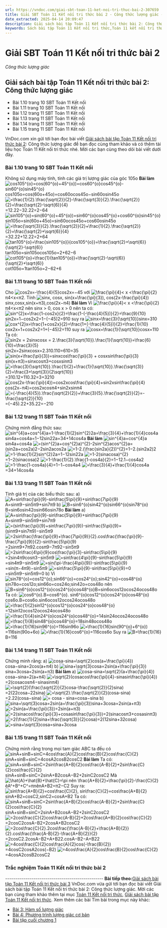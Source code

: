 ```yaml
---
url: https://vndoc.com/giai-sbt-toan-11-ket-noi-tri-thuc-bai-2-307659
title: Giải SBT Toán 11 Kết nối tri thức bài 2 - Công thức lượng giác - VnDoc.com
date_extracted: 2025-04-14 20:09:47
description: Giải sách bài tập Toán 11 Kết nối tri thức bài 2: Công thức lượng giác được VnDoc.com sưu tầm và xin gửi tới bạn đọc cùng tham khảo. Mời các bạn cùng theo dõi để có thêm tài liệu giải SBT Toán 11 Kết nối tri thức nhé.
keywords: Sách bài tập Toán 11 Kết nối tri thức,Toán 11 kết nối tri thức,toán 11 kết nối,toán 11,sách bài tập toán 11,SBT toán 11,giải sách bài tập toán 11 kết nối tri thức,SBT toán 11 kết nối tri thức,giải SBT Toán 11,giải SBT toán 11 kết nối tri thức,giải sách bài tập toán 11,Giải sách bài tập Toán 11 Kết nối tri thức bài 2 Công thức lượng giác,Giải sách bài tập Toán 11 Kết nối tri thức bài 2,Công thức lượng giác,giải SBT Toán 11 kết nối tri thức bài 2
---
```


# Giải SBT Toán 11 Kết nối tri thức bài 2
 _Công thức lượng giác_
## Giải sách bài tập Toán 11 Kết nối tri thức bài 2: Công thức lượng giác
  * Bài 1.10 trang 10 SBT Toán 11 Kết nối
  * Bài 1.11 trang 10 SBT Toán 11 Kết nối
  * Bài 1.12 trang 11 SBT Toán 11 Kết nối
  * Bài 1.13 trang 11 SBT Toán 11 Kết nối
  * Bài 1.14 trang 11 SBT Toán 11 Kết nối
  * Bài 1.15 trang 11 SBT Toán 11 Kết nối

VnDoc.com xin gửi tới bạn đọc bài viết [Giải sách bài tập Toán 11 Kết nối tri thức bài 2](<https://vndoc.com/giai-sbt-toan-11-ket-noi-tri-thuc-bai-2-307659>): Công thức lượng giác để bạn đọc cùng tham khảo và có thêm tài liệu học Toán 11 Kết nối tri thức nhé. Mời các bạn cùng theo dõi bài viết dưới đây.
### Bài 1.10 trang 10 SBT Toán 11 Kết nối
Không sử dụng máy tính, tính các giá trị lượng giác của góc 105o
**Bài làm**
![cos105^{o}=cos\(60^{o}+45^{o}\)=cos60^{o}cos45^{o}-sin60^{o}sin45^{o}](https://i.vdoc.vn/data/image/blank.png) cos105o=cos\(60o+45o\)=cos60ocos45o−sin60osin45o
![=\\frac{1}{2}.\\frac{\\sqrt{2}}{2}-\\frac{\\sqrt{3}}{2}.\\frac{\\sqrt{2}}{2}=\\frac{\\sqrt{2}-\\sqrt{6}}{4}](https://i.vdoc.vn/data/image/blank.png)=12.22−32.22=2−64
![sin105^{o}=sin\(60^{o}+45^{o}\)=sin60^{o}cos45^{o}+cos60^{o}sin45^{o}](https://i.vdoc.vn/data/image/blank.png)sin105o=sin\(60o+45o\)=sin60ocos45o+cos60osin45o
![=\\frac{\\sqrt{3}}{2}.\\frac{\\sqrt{2}}{2}+\\frac{1}{2}.\\frac{\\sqrt{2}}{2}=\\frac{\\sqrt{2}+\\sqrt{6}}{4}](https://i.vdoc.vn/data/image/blank.png)=32.22+12.22=2+64
![tan105^{o}=\\frac{sin105^{o}}{cos105^{o}}=\\frac{\\sqrt{2}+\\sqrt{6}}{\\sqrt{2}-\\sqrt{6}}](https://i.vdoc.vn/data/image/blank.png)tan105o=sin105ocos105o=2+62−6
![cot105^{o}=\\frac{1}{tan105^{o}}=\\frac{\\sqrt{2}-\\sqrt{6}}{\\sqrt{2}+\\sqrt{6}}](https://i.vdoc.vn/data/image/blank.png)cot105o=1tan105o=2−62+6
### Bài 1.11 trang 10 SBT Toán 11 Kết nối
Cho ![cos2x=-\\frac{4}{5}](https://i.vdoc.vn/data/image/blank.png)cos2x=−45 với ![\\frac{\\pi}{4}< x <\\frac{\\pi}{2}](https://i.vdoc.vn/data/image/blank.png)π4<x<π2. Tính ![sinx, cosx, sin\(x+\\frac{\\pi}{3}\), cos\(2x-\\frac{\\pi}{4}\)](https://i.vdoc.vn/data/image/blank.png)sinx,cosx,sin\(x+π3\),cos\(2x−π4\)
**Bài làm**
Vì ![\\frac{\\pi}{4}< x <\\frac{\\pi}{2}](https://i.vdoc.vn/data/image/blank.png)π4<x<π2 nên sinx > 0, cos x > 0 nên ta có:
![sin^{2}x=\\frac{1-cos2x}{2}=\\frac{1-\(-\\frac{4}{5}\)}{2}=\\frac{9}{10}](https://i.vdoc.vn/data/image/blank.png)sin2x=1−cos2x2=1−\(−45\)2=910
suy ra ![sinx=\\frac{3}{\\sqrt{10}}](https://i.vdoc.vn/data/image/blank.png)sinx=310
![cox^{2}x=\\frac{1+cos2x}{2}=\\frac{1+\(-\\frac{4}{5}\)}{2}=\\frac{1}{10}](https://i.vdoc.vn/data/image/blank.png)cox2x=1+cos2x2=1+\(−45\)2=110
suy ra ![cosx=\\frac{1}{\\sqrt{10}}](https://i.vdoc.vn/data/image/blank.png)cosx=110
Ta có: ![sin2x = 2sinxcosx = 2.\\frac{3}{\\sqrt{10}}.\\frac{1}{\\sqrt{10}}=\\frac{6}{10}=\\frac{3}{5}](https://i.vdoc.vn/data/image/blank.png)sin2x=2sinxcosx=2.310.110=610=35
![sin\(x+\\frac{\\pi}{3}\)=sinxcos\\frac{\\pi}{3} + cosxsin\\frac{\\pi}{3}](https://i.vdoc.vn/data/image/blank.png)sin\(x+π3\)=sinxcosπ3+cosxsinπ3
![=\\frac{3}{\\sqrt{10}}.\\frac{1}{2}+\\frac{1}{\\sqrt{10}}.\\frac{\\sqrt{3}}{2}=\\frac{3+\\sqrt{3}}{2\\sqrt{10}}](https://i.vdoc.vn/data/image/blank.png)=310.12+110.32=3+3210
![cos\(2x-\\frac{\\pi}{4}\)=cos2xcos\\frac{\\pi}{4}+sin2xsin\\frac{\\pi}{4}](https://i.vdoc.vn/data/image/blank.png)cos\(2x−π4\)=cos2xcosπ4+sin2xsinπ4
![=\(-\\frac{4}{5}\).\\frac{\\sqrt{2}{2}}+\\frac{3}{5}.\\frac{\\sqrt{2}}{2}=-\\frac{\\sqrt{2}}{10}](https://i.vdoc.vn/data/image/blank.png)=\(−45\).22+35.22=−210
### Bài 1.12 trang 11 SBT Toán 11 Kết nối
Chứng minh đẳng thức sau:
![sin^{4}a+cos^{4}a=1-\\frac{1}{2}sin^{2}2a=\\frac{3}{4}+\\frac{1}{4}cos4a](https://i.vdoc.vn/data/image/blank.png)sin4a+cos4a=1−12sin22a=34+14cos4a
**Bài làm**
![sin^{4}a+cos^{4}a](https://i.vdoc.vn/data/image/blank.png) sin4a+cos4a
![=\(sin^{2}a+cos^{2}a\)^{2}-2sin^{2}acos^{2}a](https://i.vdoc.vn/data/image/blank.png)=\(sin2a+cos2a\)2−2sin2acos2a
![=1-2.\(\\frac{sin2a}{2}\)^{2}](https://i.vdoc.vn/data/image/blank.png)=1−2.\(sin2a2\)2
![=1-\\frac{1}{2}sin^{2}2a](https://i.vdoc.vn/data/image/blank.png)=1−12sin22a
![=1-2\(sinacosa\)^{2}](https://i.vdoc.vn/data/image/blank.png)=1−2\(sinacosa\)2
![=1-\\frac{1}{2}.\\frac{1-cos4a}{2}](https://i.vdoc.vn/data/image/blank.png)=1−12.1−cos4a2
![=1-\\frac{1-cos4a}{4}](https://i.vdoc.vn/data/image/blank.png)=1−1−cos4a4
![=\\frac{3}{4}+\\frac{1}{4}cos4a](https://i.vdoc.vn/data/image/blank.png)=34+14cos4a
### Bài 1.13 trang 11 SBT Toán 11 Kết nối
Tính giá trị của các biểu thức sau:
a\) ![A=sin\\frac{\\pi}{9}-sin\\frac{5\\pi}{9}+sin\\frac{7\\pi}{9}](https://i.vdoc.vn/data/image/blank.png)A=sinπ9−sin5π9+sin7π9
b\) ![B=sin6^{o}sin42^{o}sin66^{o}sin78^{o}](https://i.vdoc.vn/data/image/blank.png)B=sin6osin42osin66osin78o
**Bài làm**
a\) ![A=sin\\frac{\\pi}{9}-sin\\frac{5\\pi}{9}+sin\\frac{7\\pi}{9}](https://i.vdoc.vn/data/image/blank.png)A=sinπ9−sin5π9+sin7π9
![=\(sin\\frac{\\pi}{9}+sin\\frac{7\\pi}{9}\)-sin\\frac{5\\pi}{9}](https://i.vdoc.vn/data/image/blank.png)=\(sinπ9+sin7π9\)−sin5π9
![=2sin\\frac{\\frac{\\pi}{9}+\\frac{7\\pi}{9}}{2}.cos\\frac{\\frac{\\pi}{9}-\\frac{7\\pi}{9}}{2}-sin\\frac{5\\pi}{9}](https://i.vdoc.vn/data/image/blank.png)=2sinπ9+7π92.cosπ9−7π92−sin5π9
![=2sin\\frac{4\\pi}{9}cos\\frac{\\pi}{3}-sin\\frac{5\\pi}{9}](https://i.vdoc.vn/data/image/blank.png)=2sin4π9cosπ3−sin5π9
![=sin\\frac{4\\pi}{9}-sin\\frac{5\\pi}{9}](https://i.vdoc.vn/data/image/blank.png)=sin4π9−sin5π9
![=sin\(\\pi-\\frac{4\\pi}{9}\)-sin\\frac{5\\pi}{9}](https://i.vdoc.vn/data/image/blank.png)=sin\(π−4π9\)−sin5π9
![=sin\\frac{5\\pi}{9}-sin\\frac{5\\pi}{9}=0](https://i.vdoc.vn/data/image/blank.png)=sin5π9−sin5π9=0
b\) Vì ![sin78^{o}=cos12^{o};sin66^{o}=cos24^{o};sin42^{o}=cos48^{o}](https://i.vdoc.vn/data/image/blank.png)sin78o=cos12o;sin66o=cos24o;sin42o=cos48o
nên ![B=sin6^{o}cos12^{o}cos24^{o}cos48^{o}](https://i.vdoc.vn/data/image/blank.png)B=sin6ocos12ocos24ocos48o
Ta có: ![cos6^{o}.B=cos6^{o}. sin6^{o}cos12^{o}cos24^{o}cos48^{o}](https://i.vdoc.vn/data/image/blank.png)cos6o.B=cos6o.sin6ocos12ocos24ocos48o
![=\\frac{1}{2}sin12^{o}cos12^{o}cos24^{o}cos48^{o}](https://i.vdoc.vn/data/image/blank.png)=12sin12ocos12ocos24ocos48o
![=\\frac{1}{4}sin24^{o}cos24^{o}cos48^{o}](https://i.vdoc.vn/data/image/blank.png)=14sin24ocos24ocos48o
![=\\frac{1}{8}sin48^{o}cos48^{o}](https://i.vdoc.vn/data/image/blank.png)=18sin48ocos48o
![=\\frac{1}{16}sin96^{o}](https://i.vdoc.vn/data/image/blank.png)=116sin96o
![=\\frac{1}{16}sin\(90^{o}+6^{o}\)](https://i.vdoc.vn/data/image/blank.png)=116sin\(90o+6o\)
![=\\frac{1}{16}cos6^{o}](https://i.vdoc.vn/data/image/blank.png)=116cos6o
Suy ra ![B=\\frac{1}{16}](https://i.vdoc.vn/data/image/blank.png)B=116
### Bài 1.14 trang 11 SBT Toán 11 Kết nối
Chứng minh rằng:
a\) ![cosa-sina=\\sqrt{2}cos\(a+\\frac{\\pi}{4}\)](https://i.vdoc.vn/data/image/blank.png)cosa−sina=2cos\(a+π4\)
b\) ![sina+\\sqrt{3}cosa=2sin\(a+\\frac{\\pi}{3}\)](https://i.vdoc.vn/data/image/blank.png)sina+3cosa=2sin\(a+π3\)
**Bài làm**
a\) ![cosa-sina=\\sqrt{2}\(a+\\frac{\\pi}{4}\)](https://i.vdoc.vn/data/image/blank.png)cosa−sina=2\(a+π4\)
![=\\sqrt{2}\(cosacos\\frac{\\pi}{4}-sinasin\\frac{\\pi}{4}\)](https://i.vdoc.vn/data/image/blank.png)=2\(cosacosπ4−sinasinπ4\)
![=\\sqrt{2}\(\\frac{\\sqrt{2}}{2}cosa-\\frac{\\sqrt{2}}{2}sina\)](https://i.vdoc.vn/data/image/blank.png)=2\(22cosa−22sina\)
![=\\sqrt{2}.\\frac{\\sqrt{2}}{2}\(cosa-sina\)](https://i.vdoc.vn/data/image/blank.png)=2.22\(cosa−sina\)
![= cosa - sina](https://i.vdoc.vn/data/image/blank.png)=cosa−sina
b\) ![sina+\\sqrt{3}cosa=2sin\(a+\\frac{\\pi}{3}\)](https://i.vdoc.vn/data/image/blank.png)sina+3cosa=2sin\(a+π3\)
![=2sin\(a+\\frac{\\pi}{3}\)](https://i.vdoc.vn/data/image/blank.png)=2sin\(a+π3\)
![=2\(sinacos\\frac{\\pi}{3}+cosasin\\frac{\\pi}{3}\)](https://i.vdoc.vn/data/image/blank.png)=2\(sinacosπ3+cosasinπ3\)
![=2\(\\frac{1}{2}sina+\\frac{\\sqrt{3}}{2}cosa\)](https://i.vdoc.vn/data/image/blank.png)=2\(12sina+32cosa\)
![=sina+\\sqrt{3}cosa](https://i.vdoc.vn/data/image/blank.png)=sina+3cosa
### Bài 1.15 trang 11 SBT Toán 11 Kết nối
Chứng minh rằng trong mọi tam giác ABC ta đều có
![sinA+sinB+sinC=4cos\\frac{A}{2}cos\\frac{B}{2}cos\\frac{C}{2}](https://i.vdoc.vn/data/image/blank.png)sinA+sinB+sinC=4cosA2cosB2cosC2
**Bài làm**
Ta có: ![sinA+sinB+sinC=2sin\\frac{A+B}{2}cos\\frac{A-B}{2}+2sin\\frac{C}{2}cos\\frac{C}{2}](https://i.vdoc.vn/data/image/blank.png)sinA+sinB+sinC=2sinA+B2cosA−B2+2sinC2cosC2
Mà ![\\hat{A}+\\hat{B}+\\hat{C}=\\pi nên \\frac{A+B}{2}=\\frac{\\pi}{2}-\\frac{C}{2}](https://i.vdoc.vn/data/image/blank.png)êA^+B^+C^=πnênA+B2=π2−C2
Suy ra: ![sin\\frac{A+B}{2}=cos\\frac{C}{2}, sin\\frac{C}{2}=cos\\frac{A+B}{2}](https://i.vdoc.vn/data/image/blank.png)sinA+B2=cosC2,sinC2=cosA+B2
Ta có: ![sinA+sinB+sinC=2sin\\frac{A+B}{2}cos\\frac{A-B}{2}+2sin\\frac{C}{2}cos\\frac{C}{2}](https://i.vdoc.vn/data/image/blank.png)sinA+sinB+sinC=2sinA+B2cosA−B2+2sinC2cosC2
![=2cos\\frac{C}{2}cos\\frac{A-B}{2}+2cos\\frac{A+B}{2}cos\\frac{C}{2}](https://i.vdoc.vn/data/image/blank.png)=2cosC2cosA−B2+2cosA+B2cosC2
![=2cos\\frac{C}{2}.2cos\\frac{\\frac{A-B}{2}+\\frac{A+B}{2}}{2}.cos\\frac{\\frac{A-B}{2}-\\frac{A+B}{2}}{2}](https://i.vdoc.vn/data/image/blank.png)=2cosC2.2cosA−B2+A+B22.cosA−B2−A+B22
![=4cos\\frac{C}{2}cos\\frac{A}{2}cos\(-\\frac{B}{2}\)](https://i.vdoc.vn/data/image/blank.png)=4cosC2cosA2cos\(−B2\)
![=4cos\\frac{A}{2}cos\\frac{B}{2}cos\\frac{C}{2}](https://i.vdoc.vn/data/image/blank.png)=4cosA2cosB2cosC2
### Trắc nghiệm Toán 11 Kết nối tri thức bài 2
\-------------------------------------------------
**Bài tiếp theo:**[Giải sách bài tập Toán 11 Kết nối tri thức bài 3](<https://vndoc.com/giai-sbt-toan-11-ket-noi-tri-thuc-bai-3-307662>)
VnDoc.com vừa gửi tới bạn đọc bài viết Giải sách bài tập Toán 11 Kết nối tri thức bài 2: Công thức lượng giác. Mời các bạn cùng tham khảo thêm tại mục [Toán 11 Kết nối tri thức](<https://vndoc.com/toan-11-ket-noi-tri-thuc>), [Giải sách bài tập Toán 11 Kết nối tri thức](<https://vndoc.com/sach-bai-tap-toan-11-ket-noi-tri-thuc>).
Xem thêm các bài Tìm bài trong mục này khác:
  * [Bài 3: Hàm số lượng giác](</giai-sbt-toan-11-ket-noi-tri-thuc-bai-3-307662>)
  * [Bài 4: Phương trình lượng giác cơ bản](</giai-sbt-toan-11-ket-noi-tri-thuc-bai-4-307780>)
  * [Bài tập cuối chương 1](</giai-sbt-toan-11-ket-noi-tri-thuc-bai-tap-cuoi-chuong-1-307782>)

